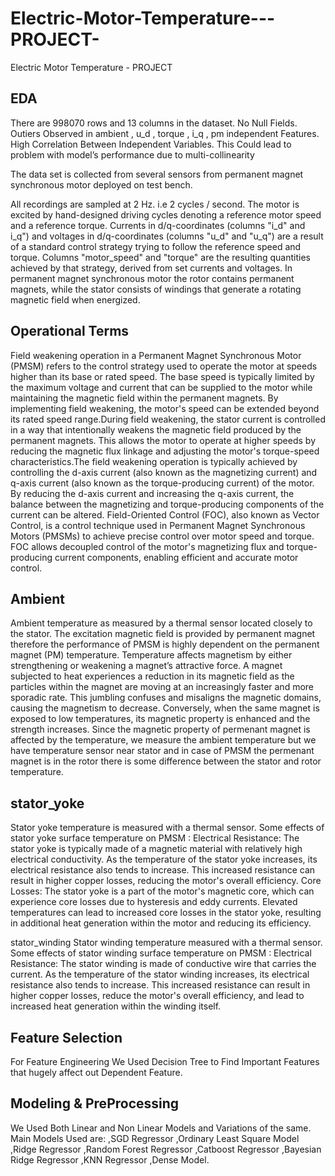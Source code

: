 # Electric-Motor-Temperature---PROJECT-
Electric Motor Temperature - PROJECT 
## EDA
There are 998070 rows and 13 columns in the dataset. 
No Null Fields.
Outiers Observed in ambient , u_d , torque , i_q , pm independent Features.
High Correlation Between Independent Variables. This Could lead to problem with model’s performance due to multi-collinearity

The data set is collected from several sensors from permanent magnet synchronous motor deployed on test bench.

All recordings are sampled at 2 Hz. i.e 2 cycles / second.
The motor is excited by hand-designed driving cycles denoting a reference motor speed and a reference torque.
Currents in d/q-coordinates (columns "i_d" and i_q") and voltages in d/q-coordinates (columns "u_d" and "u_q") are a result of a standard control strategy trying to follow the reference speed and torque.
Columns "motor_speed" and "torque" are the resulting quantities achieved by that strategy, derived from set currents and voltages.
In permanent magnet synchronous motor the rotor contains permanent magnets, while the stator consists of windings that generate a rotating magnetic field when energized.

## Operational Terms
Field weakening operation in a Permanent Magnet Synchronous Motor (PMSM) refers to the control strategy used to operate the motor at speeds higher than its base or rated speed. The base speed is typically limited by the maximum voltage and current that can be supplied to the motor while maintaining the magnetic field within the permanent magnets. By implementing field weakening, the motor's speed can be extended beyond its rated speed range.During field weakening, the stator current is controlled in a way that intentionally weakens the magnetic field produced by the permanent magnets. This allows the motor to operate at higher speeds by reducing the magnetic flux linkage and adjusting the motor's torque-speed characteristics.The field weakening operation is typically achieved by controlling the d-axis current (also known as the magnetizing current) and q-axis current (also known as the torque-producing current) of the motor. By reducing the d-axis current and increasing the q-axis current, the balance between the magnetizing and torque-producing components of the current can be altered.
Field-Oriented Control (FOC), also known as Vector Control, is a control technique used in Permanent Magnet Synchronous Motors (PMSMs) to achieve precise control over motor speed and torque. FOC allows decoupled control of the motor's magnetizing flux and torque-producing current components, enabling efficient and accurate motor control.

##  Ambient
Ambient temperature as measured by a thermal sensor located closely to the stator.
The excitation magnetic field is provided by permanent magnet therefore the performance of PMSM is highly dependent on the permanent magnet (PM) temperature.
Temperature affects magnetism by either strengthening or weakening a magnet’s attractive force. A magnet subjected to heat experiences a reduction in its magnetic field as the particles within the magnet are moving at an increasingly faster and more sporadic rate. This jumbling confuses and misaligns the magnetic domains, causing the magnetism to decrease. Conversely, when the same magnet is exposed to low temperatures, its magnetic property is enhanced and the strength increases.
Since the magnetic property of permenant magnet is affected by the temperature, we measure the ambient temperature but we have temperature sensor near stator and in case of PMSM the permenant magnet is in the rotor there is some difference between the stator and rotor temperature.

## stator_yoke
Stator yoke temperature is measured with a thermal sensor.
Some effects of stator yoke surface temperature on PMSM :
Electrical Resistance: The stator yoke is typically made of a magnetic material with relatively high electrical conductivity. As the temperature of the stator yoke increases, its electrical resistance also tends to increase. This increased resistance can result in higher copper losses, reducing the motor's overall efficiency.
Core Losses: The stator yoke is a part of the motor's magnetic core, which can experience core losses due to hysteresis and eddy currents. Elevated temperatures can lead to increased core losses in the stator yoke, resulting in additional heat generation within the motor and reducing its efficiency.

stator_winding
Stator winding temperature measured with a thermal sensor.
Some effects of stator winding surface temperature on PMSM :
Electrical Resistance: The stator winding is made of conductive wire that carries the current. As the temperature of the stator winding increases, its electrical resistance also tends to increase. This increased resistance can result in higher copper losses, reduce the motor's overall efficiency, and lead to increased heat generation within the winding itself.

## Feature Selection
For Feature Engineering We Used Decision Tree to Find Important Features that hugely affect out Dependent Feature.

## Modeling & PreProcessing

We Used Both Linear and Non Linear Models and Variations of the same.
Main Models Used are:
,SGD Regressor
,Ordinary Least Square Model
,Ridge Regressor
,Random Forest Regressor
,Catboost Regressor
,Bayesian Ridge Regressor
,KNN Regressor
,Dense Model.





